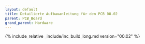 ```yaml
---
layout: default
title: Detailierte Aufbauanleitung für den PCB 00.02
parent: PCB_Board
grand_parent: Hardware
---
```


{% include_relative _include/inc_build_long.md version="00.02" %}
